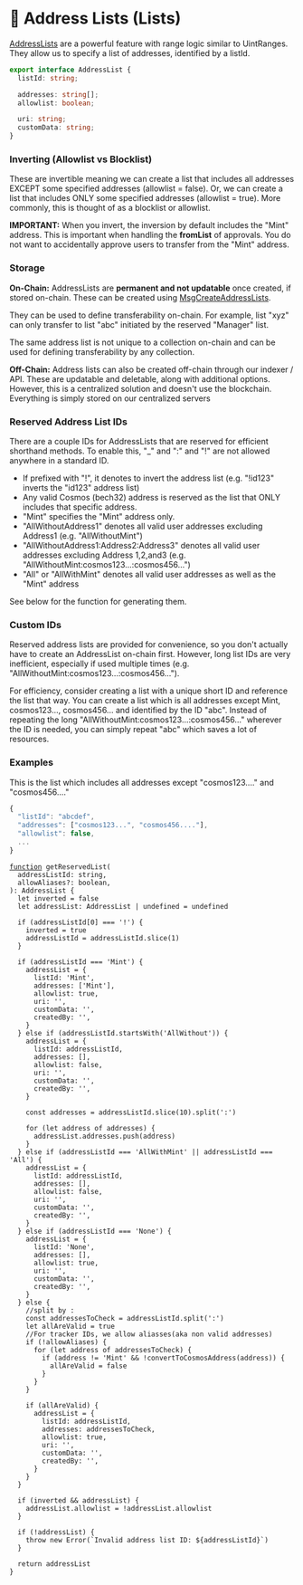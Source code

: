 # 📧 Address Lists (Lists)

[AddressLists](https://bitbadges.github.io/bitbadgesjs/packages/proto/docs/interfaces/AddressList.html) are a powerful feature with range logic similar to UintRanges. They allow us to specify a list of addresses, identified by a listId.

```typescript
export interface AddressList {
  listId: string;

  addresses: string[];
  allowlist: boolean;

  uri: string; 
  customData: string;
}
```

### Inverting (Allowlist vs Blocklist)

These are invertible meaning we can create a list that includes all addresses EXCEPT some specified addresses (allowlist = false). Or, we can create a list that includes ONLY some specified addresses (allowlist = true). More commonly, this is thought of as a blocklist or allowlist.

**IMPORTANT:** When you invert, the inversion by default includes the "Mint" address. This is important when handling the **fromList** of approvals. You do not want to accidentally approve users to transfer from the "Mint" address.

### **Storage**

**On-Chain:** AddressLists are **permanent and not updatable** once created, if stored on-chain. These can be created using [MsgCreateAddressLists](../create-and-broadcast-txs/cosmos-sdk-msgs/).

They can be used to define transferability on-chain. For example, list "xyz" can only transfer to list "abc" initiated by the reserved "Manager" list.

The same address list is not unique to a collection on-chain and can be used for defining transferability by any collection.

**Off-Chain:** Address lists can also be created off-chain through our indexer / API. These are updatable and deletable, along with additional options. However, this is a centralized solution and doesn't use the blockchain. Everything is simply stored on our centralized servers



### **Reserved Address List IDs**

There are a couple IDs for AddressLists that are reserved for efficient shorthand methods. To enable this, "\_" and ":" and "!" are not allowed anywhere in a standard ID.

* If prefixed with "!", it denotes to invert the address list (e.g. "!id123" inverts the "id123" address list)
* Any valid Cosmos (bech32) address is reserved as the list that ONLY includes that specific address.
* "Mint" specifies the "Mint" address only.
* "AllWithoutAddress1" denotes all valid user addresses excluding Address1 (e.g. "AllWithoutMint")
* "AllWithoutAddress1:Address2:Address3" denotes all valid user addresses excluding Address 1,2,and3 (e.g. "AllWithoutMint:cosmos123...:cosmos456...")
* "All" or "AllWithMint" denotes all valid user addresses as well as the "Mint" address

See below for the function for generating them.

### Custom IDs

Reserved address lists are provided for convenience, so you don't actually have to create an AddressList on-chain first. However, long list IDs are very inefficient, especially if used multiple times (e.g.  "AllWithoutMint:cosmos123...:cosmos456...").&#x20;

For efficiency, consider creating a list with a unique short ID and reference the list that way. You can create a list which is all addresses except Mint, cosmos123..., cosmos456... and identified by the ID "abc". Instead of repeating the long "AllWithoutMint:cosmos123...:cosmos456..." wherever the ID is needed, you can simply repeat "abc" which saves a lot of resources.

### Examples

This is the list which includes all addresses except "cosmos123...." and "cosmos456...."

```typescript
{
  "listId": "abcdef",
  "addresses": ["cosmos123...", "cosmos456...."],
  "allowlist": false,
  ...
}
```

<pre class="language-typescript"><code class="lang-typescript"><a data-footnote-ref href="#user-content-fn-1">function</a> getReservedList(
  addressListId: string,
  allowAliases?: boolean,
): AddressList {
  let inverted = false
  let addressList: AddressList | undefined = undefined

  if (addressListId[0] === '!') {
    inverted = true
    addressListId = addressListId.slice(1)
  }

  if (addressListId === 'Mint') {
    addressList = {
      listId: 'Mint',
      addresses: ['Mint'],
      allowlist: true,
      uri: '',
      customData: '',
      createdBy: '',
    }
  } else if (addressListId.startsWith('AllWithout')) {
    addressList = {
      listId: addressListId,
      addresses: [],
      allowlist: false,
      uri: '',
      customData: '',
      createdBy: '',
    }

    const addresses = addressListId.slice(10).split(':')

    for (let address of addresses) {
      addressList.addresses.push(address)
    }
  } else if (addressListId === 'AllWithMint' || addressListId === 'All') {
    addressList = {
      listId: addressListId,
      addresses: [],
      allowlist: false,
      uri: '',
      customData: '',
      createdBy: '',
    }
  } else if (addressListId === 'None') {
    addressList = {
      listId: 'None',
      addresses: [],
      allowlist: true,
      uri: '',
      customData: '',
      createdBy: '',
    }
  } else {
    //split by :
    const addressesToCheck = addressListId.split(':')
    let allAreValid = true
    //For tracker IDs, we allow aliasses(aka non valid addresses)
    if (!allowAliases) {
      for (let address of addressesToCheck) {
        if (address != 'Mint' &#x26;&#x26; !convertToCosmosAddress(address)) {
          allAreValid = false
        }
      }
    }

    if (allAreValid) {
      addressList = {
        listId: addressListId,
        addresses: addressesToCheck,
        allowlist: true,
        uri: '',
        customData: '',
        createdBy: '',
      }
    }
  }

  if (inverted &#x26;&#x26; addressList) {
    addressList.allowlist = !addressList.allowlist
  }

  if (!addressList) {
    throw new Error(`Invalid address list ID: ${addressListId}`)
  }

  return addressList
}
</code></pre>

[^1]: 
